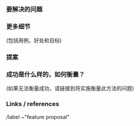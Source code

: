 ### 要解决的问题

### 更多细节

(包括用例，好处和目标)

### 提案

### 成功是什么样的，如何衡量？

(如果无法衡量成功，请链接到将实施衡量此方法的问题)

### Links / references

/label ~"feature proposal"
